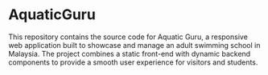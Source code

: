 # AquaticGuru
This repository contains the source code for Aquatic Guru, a responsive web application built to showcase and manage an adult swimming school in Malaysia. The project combines a static front-end with dynamic backend components to provide a smooth user experience for visitors and students.
